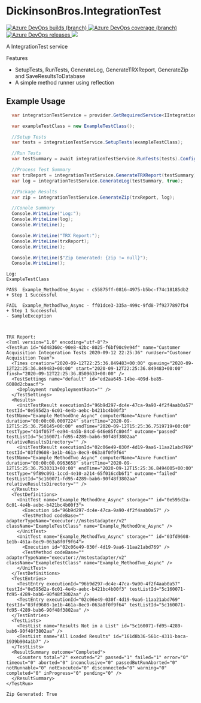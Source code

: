 # DickinsonBros.IntegrationTest
<a href="https://dev.azure.com/marksamdickinson/dickinsonbros/_build/latest?definitionId=74&amp;branchName=master"> <img alt="Azure DevOps builds (branch)" src="https://img.shields.io/azure-devops/build/marksamdickinson/DickinsonBros/74/master"> </a> <a href="https://dev.azure.com/marksamdickinson/dickinsonbros/_build/latest?definitionId=74&amp;branchName=master"> <img alt="Azure DevOps coverage (branch)" src="https://img.shields.io/azure-devops/coverage/marksamdickinson/dickinsonbros/74/master"> </a><a href="https://dev.azure.com/marksamdickinson/DickinsonBros/_release?_a=releases&view=mine&definitionId=35"> <img alt="Azure DevOps releases" src="https://img.shields.io/azure-devops/release/marksamdickinson/b5a46403-83bb-4d18-987f-81b0483ef43e/35/36"> </a><a href="https://www.nuget.org/packages/DickinsonBros.IntegrationTest/"><img src="https://img.shields.io/nuget/v/DickinsonBros.IntegrationTest"></a>

A IntegrationTest service

Features
* SetupTests, RunTests, GenerateLog, GenerateTRXReport, GenerateZip and SaveResultsToDatabase
* A simple method runner using reflection

<h2>Example Usage</h2>

```C#
  var integrationTestService = provider.GetRequiredService<IIntegrationTestService>();

  var exampleTestClass = new ExampleTestClass();

  //Setup Tests
  var tests = integrationTestService.SetupTests(exampleTestClass);

  //Run Tests
  var testSummary = await integrationTestService.RunTests(tests).ConfigureAwait(false);

  //Process Test Summary
  var trxReport = integrationTestService.GenerateTRXReport(testSummary);
  var log = integrationTestService.GenerateLog(testSummary, true);

  //Package Results
  var zip = integrationTestService.GenerateZip(trxReport, log);

  //Conole Summary
  Console.WriteLine("Log:");
  Console.WriteLine(log);
  Console.WriteLine();

  Console.WriteLine("TRX Report:");
  Console.WriteLine(trxReport);
  Console.WriteLine();

  Console.WriteLine($"Zip Generated: {zip != null}");
  Console.WriteLine();
```

```
Log:
ExampleTestClass

PASS  Example_MethodOne_Async - c55875ff-0816-4975-b5bc-f74c18185db2
+ Step 1 Successful

FAIL  Example_MethodTwo_Async - ff01dce3-335a-499c-9fd8-7f9277897fb4
+ Step 1 Successful
- SampleException



TRX Report:
<?xml version="1.0" encoding="utf-8"?>
<TestRun id="6d48360c-90e8-42bc-8025-f6bf90c9e94f" name="Customer Acquisition Integeration Tests 2020-09-12 22:25:36" runUser="Customer Acquisition Team">
  <Times creation="2020-09-12T22:25:36.849483+00:00" queuing="2020-09-12T22:25:36.849483+00:00" start="2020-09-12T22:25:36.849483+00:00" finsh="2020-09-12T22:25:36.8509633+00:00" />
  <TestSettings name="default" id="ed2aa645-14be-409d-be85-6088d2cbaacf">
    <Deployment runDeploymentRoot="" />
  </TestSettings>
  <Results>
    <UnitTestResult executionId="96b9d297-dc4e-47ca-9a90-4f2f4aab0a57" testId="0e595d2a-6c01-4e4b-aebc-b421bc4b00f3" testName="Example_MethodOne_Async" computerName="Azure Function" duration="00:00:00.0007224" startTime="2020-09-12T15:25:36.750145+00:00" endTime="2020-09-12T15:25:36.7519719+00:00" testType="414f057f-ea94-4a5b-84cd-646e85fc804f" outcome="passed" testListId="5c160071-fd95-4289-bab6-90f48f3802aa" relativeResultsDirectory="" />
    <UnitTestResult executionId="02c06e49-030f-4d19-9aa6-11aa21abd769" testId="03fd9608-1e1b-461a-8ec9-063a8f0f9f64" testName="Example_MethodTwo_Async" computerName="Azure Function" duration="00:00:00.0963658" startTime="2020-09-12T15:25:36.7530313+00:00" endTime="2020-09-12T15:25:36.8494005+00:00" testType="9f89c091-1ccd-4e10-a214-65f016cdb6f1" outcome="failed" testListId="5c160071-fd95-4289-bab6-90f48f3802aa" relativeResultsDirectory="" />
  </Results>
  <TestDefinitions>
    <UnitTest name="Example_MethodOne_Async" storage="" id="0e595d2a-6c01-4e4b-aebc-b421bc4b00f3">
      <Execution id="96b9d297-dc4e-47ca-9a90-4f2f4aab0a57" />
      <TestMethod codeBase="" adapterTypeName="executor://mstestadapter/v2" className="ExampleTestClass" name="Example_MethodOne_Async" />
    </UnitTest>
    <UnitTest name="Example_MethodTwo_Async" storage="" id="03fd9608-1e1b-461a-8ec9-063a8f0f9f64">
      <Execution id="02c06e49-030f-4d19-9aa6-11aa21abd769" />
      <TestMethod codeBase="" adapterTypeName="executor://mstestadapter/v2" className="ExampleTestClass" name="Example_MethodTwo_Async" />
    </UnitTest>
  </TestDefinitions>
  <TestEntries>
    <TestEntry executionId="96b9d297-dc4e-47ca-9a90-4f2f4aab0a57" testId="0e595d2a-6c01-4e4b-aebc-b421bc4b00f3" testListId="5c160071-fd95-4289-bab6-90f48f3802aa" />
    <TestEntry executionId="02c06e49-030f-4d19-9aa6-11aa21abd769" testId="03fd9608-1e1b-461a-8ec9-063a8f0f9f64" testListId="5c160071-fd95-4289-bab6-90f48f3802aa" />
  </TestEntries>
  <TestLists>
    <TestList name="Results Not in a List" id="5c160071-fd95-4289-bab6-90f48f3802aa" />
    <TestList name="All Loaded Results" id="161d8b36-561c-4311-baca-1939b904a1b7" />
  </TestLists>
  <ResultSummary outcome="Completed">
    <Counters total="2" executed="2" passed="1" failed="1" error="0" timeout="0" aborted="0" inconclusive="0" passedButRunAborted="0" notRunnable="0" notExecuted="0" disconnected="0" warning="0" completed="0" inProgress="0" pending="0" />
  </ResultSummary>
</TestRun>

Zip Generated: True
```
